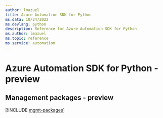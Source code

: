```yaml
---
author: lmazuel
title: Azure Automation SDK for Python
ms.data: 10/24/2022
ms.devlang: python
description: Reference for Azure Automation SDK for Python
ms.author: lmazuel
ms.topic: reference
ms.service: automation
---
```

# Azure Automation SDK for Python - preview

## Management packages - preview
[!INCLUDE [mgmt-packages](automation-mgmt-index.md)]